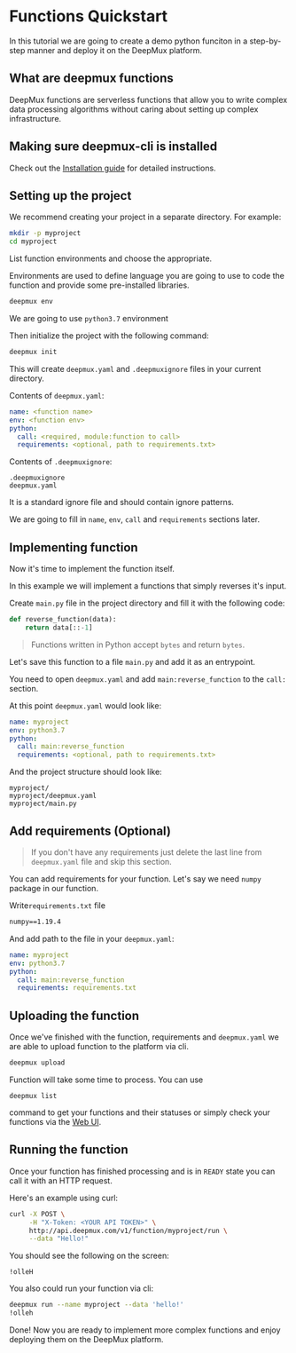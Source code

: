 # Functions Quickstart 

In this tutorial we are going to create a demo python funciton in a step-by-step manner and deploy it on the DeepMux platform.

## What are deepmux functions

DeepMux functions are serverless functions that allow you to write complex data processing algorithms without caring about setting up complex infrastructure.

## Making sure deepmux-cli is installed

Check out the [Installation guide](/cli/) for detailed instructions.


## Setting up the project

We recommend creating your project in a separate directory. For example:
```bash
mkdir -p myproject
cd myproject
```

List function environments and choose the appropriate.

Environments are used to define language you are going to use to code the function and provide some pre-installed libraries.

```bash
deepmux env
```
We are going to use `python3.7` environment

Then initialize the project with the following command:

```bash
deepmux init
```

This will create `deepmux.yaml` and `.deepmuxignore` files in your current directory.

Contents of `deepmux.yaml`:

```yaml
name: <function name>
env: <function env>
python:
  call: <required, module:function to call>
  requirements: <optional, path to requirements.txt>
```

Contents of `.deepmuxignore`:

```
.deepmuxignore
deepmux.yaml
```
It is a standard ignore file and should contain ignore patterns.

We are going to fill in `name`, `env`, `call` and `requirements` sections later.


## Implementing function

Now it's time to implement the function itself.

In this example we will implement a functions that simply reverses it's input.

Create `main.py` file in the project directory and fill it with the following code:

```python
def reverse_function(data):
    return data[::-1]

```
> Functions written in Python accept `bytes` and return `bytes`.

Let's save this function to a file `main.py` and add it as an entrypoint.

You need to open `deepmux.yaml` and add `main:reverse_function` to the `call:` section.

At this point `deepmux.yaml` would look like:
```yaml
name: myproject
env: python3.7
python:
  call: main:reverse_function
  requirements: <optional, path to requirements.txt>
```

And the project structure should look like:

```
myproject/
myproject/deepmux.yaml
myproject/main.py
```

## Add requirements (Optional)

> If you don't have any requirements just delete the last line from `deepmux.yaml` file and skip this section.

You can add requirements for your function. Let's say we need `numpy` package in our function.


Write`requirements.txt` file

```txt
numpy==1.19.4
```

And add path to the file in your `deepmux.yaml`:
```yaml
name: myproject
env: python3.7
python:
  call: main:reverse_function
  requirements: requirements.txt
```


## Uploading the function

Once we've finished with the function, requirements and `deepmux.yaml` we are able to upload function to the platform via cli.
```bash 
deepmux upload
```

Function will take some time to process. You can use 
```
deepmux list
```
command to get your functions and their statuses or simply check your functions via the [Web UI](https://app.deepmux.com/functions).

## Running the function

Once your function has finished processing and is in `READY` state you can call it with an HTTP request.

Here's an example using curl:
```bash
curl -X POST \
     -H "X-Token: <YOUR API TOKEN>" \
     http://api.deepmux.com/v1/function/myproject/run \
     --data "Hello!"
```
You should see the following on the screen:
```
!olleH
```

You also could run your function via cli:
```bash
deepmux run --name myproject --data 'hello!'
!olleh
```

Done! Now you are ready to implement more complex functions and enjoy deploying them on the DeepMux platform.
